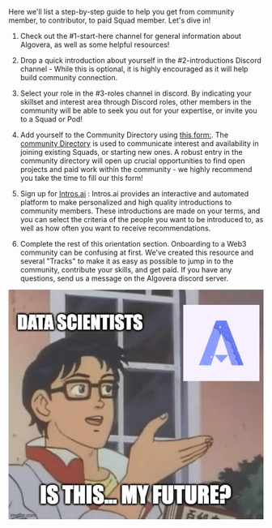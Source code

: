 Here we'll list a step-by-step guide to help you get from community member, to contributor, to paid Squad member. Let's dive in!

1. Check out the #1-start-here channel for general information about Algovera, as well as some helpful resources!
2. Drop a quick introduction about yourself in the #2-introductions Discord channel - While this is optional, it is highly encouraged as it will help build community connection.
3. Select your role in the #3-roles channel in discord. By indicating your skillset and interest area through Discord roles, other members in the community will be able to seek you out for your expertise, or invite you to a Squad or Pod!

4. Add yourself to the Community Directory using [this form:](https://airtable.com/shr1jPNvcbd3ElEll). The [community Directory](https://algovera.notion.site/6de7d47890334b8389b3ded588dd65ee?v=929373418cfa4c13b7d882c3b128cff2) is used to communicate interest and availability in joining existing Squads, or starting new ones. A robust entry in the community directory will open up crucial opportunities to find open projects and paid work within the community - we highly recommend you take the time to fill our this form!

5. Sign up for [Intros.ai](https://profile.intros.ai/join/algovera.ai) : Intros.ai provides an interactive and automated platform to make personalized and high quality introductions to community members. These introductions are made on your terms, and you can select the criteria of the people you want to be introduced to, as well as how often you want to receive recommendations.

6. Complete the rest of this orientation section. Onboarding to a Web3 community can be confusing at first. We've created this resource and several "Tracks" to make it as easy as possible to jump in to the community, contribute your skills, and get paid. If you have any questions, send us a message on the Algovera discord server.

![](./assets/algovera_butterfly.jpeg)
